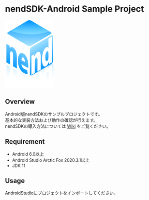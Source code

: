 nendSDK-Android Sample Project
==================
![ロゴ](https://github.com/fan-ADN/nendSDK-Android/blob/master/Sample/java/src/main/res/drawable/nend_logo.png)

Overview
---------------------------------
Android版nendSDKのサンプルプロジェクトです。  
基本的な実装方法および動作の確認が行えます。  
nendSDKの導入方法については [Wiki](https://github.com/fan-ADN/nendSDK-Android/wiki) をご覧ください。

Requirement
---------------------------------
- Android 6.0以上
- Android Studio Arctic Fox 2020.3.1以上
- JDK 11

Usage
---------------------------------
AndroidStudioにプロジェクトをインポートしてください。

